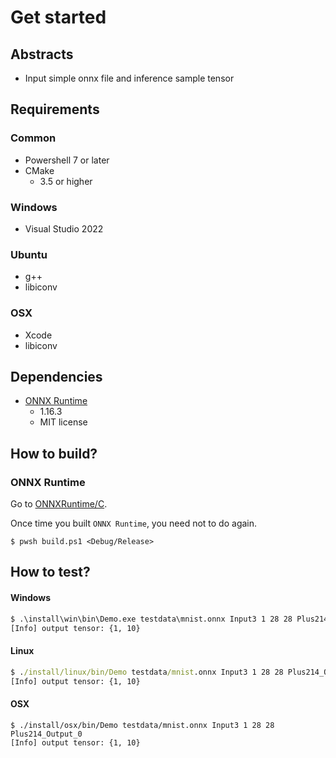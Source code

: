 # Get started

## Abstracts

* Input simple onnx file and inference sample tensor

## Requirements

### Common

* Powershell 7 or later
* CMake
  * 3.5 or higher

### Windows

* Visual Studio 2022

### Ubuntu

* g++
* libiconv

### OSX

* Xcode
* libiconv

## Dependencies

* [ONNX Runtime](https://onnxruntime.ai/)
  * 1.16.3
  * MIT license

## How to build?

### ONNX Runtime

Go to [ONNXRuntime/C](..).

Once time you built `ONNX Runtime`, you need not to do again.

````shell
$ pwsh build.ps1 <Debug/Release>
````

## How to test?

#### Windows

````bat
$ .\install\win\bin\Demo.exe testdata\mnist.onnx Input3 1 28 28 Plus214_Output_0
[Info] output tensor: {1, 10}
````

#### Linux

````bat
$ ./install/linux/bin/Demo testdata/mnist.onnx Input3 1 28 28 Plus214_Output_0
[Info] output tensor: {1, 10}
````

#### OSX

````shell
$ ./install/osx/bin/Demo testdata/mnist.onnx Input3 1 28 28 Plus214_Output_0 
[Info] output tensor: {1, 10}
````